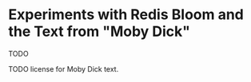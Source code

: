 # Experiments with Redis Bloom and the Text from "Moby Dick"

TODO

TODO license for Moby Dick text.
